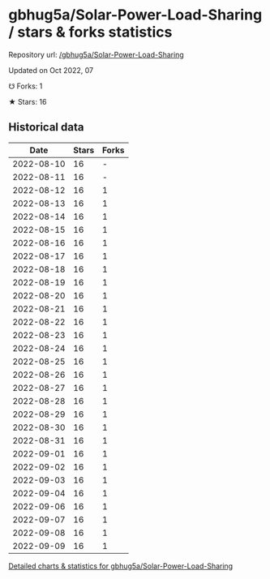 # gbhug5a/Solar-Power-Load-Sharing / stars & forks statistics

Repository url: [/gbhug5a/Solar-Power-Load-Sharing](https://github.com/gbhug5a/Solar-Power-Load-Sharing)

Updated on Oct 2022, 07

☋ Forks: 1

★ Stars: 16

## Historical data
| Date | Stars | Forks |
|------|-------|-------|
| 2022-08-10 | 16 | - | 
| 2022-08-11 | 16 | - | 
| 2022-08-12 | 16 | 1 | 
| 2022-08-13 | 16 | 1 | 
| 2022-08-14 | 16 | 1 | 
| 2022-08-15 | 16 | 1 | 
| 2022-08-16 | 16 | 1 | 
| 2022-08-17 | 16 | 1 | 
| 2022-08-18 | 16 | 1 | 
| 2022-08-19 | 16 | 1 | 
| 2022-08-20 | 16 | 1 | 
| 2022-08-21 | 16 | 1 | 
| 2022-08-22 | 16 | 1 | 
| 2022-08-23 | 16 | 1 | 
| 2022-08-24 | 16 | 1 | 
| 2022-08-25 | 16 | 1 | 
| 2022-08-26 | 16 | 1 | 
| 2022-08-27 | 16 | 1 | 
| 2022-08-28 | 16 | 1 | 
| 2022-08-29 | 16 | 1 | 
| 2022-08-30 | 16 | 1 | 
| 2022-08-31 | 16 | 1 | 
| 2022-09-01 | 16 | 1 | 
| 2022-09-02 | 16 | 1 | 
| 2022-09-03 | 16 | 1 | 
| 2022-09-04 | 16 | 1 | 
| 2022-09-06 | 16 | 1 | 
| 2022-09-07 | 16 | 1 | 
| 2022-09-08 | 16 | 1 | 
| 2022-09-09 | 16 | 1 | 


[Detailed charts & statistics for gbhug5a/Solar-Power-Load-Sharing](https://reviewgithub.com/rep/gbhug5a/Solar-Power-Load-Sharing)
